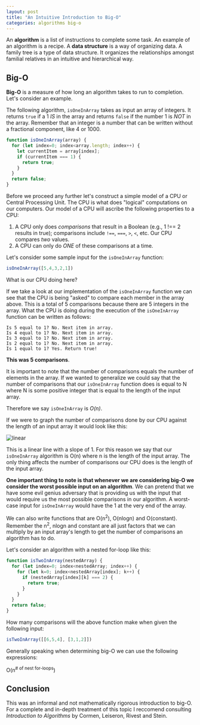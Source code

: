 ```yaml
---
layout: post
title: "An Intuitive Introduction to Big-O"
categories: algorithms big-o
---
```


An **algorithm** is a list of instructions to complete some task. An example of an algorithm is a recipe. A **data structure** is a way of organizing data. A family tree is a type of data structure. It organizes the relationships amongst familial relatives in an intuitive and hierarchical way.

## Big-O

**Big-O** is a measure of how long an algorithm takes to run to completion. Let's consider an example.

The following algorithm, `isOneInArray` takes as input an array of integers. It returns `true` if a 1 *IS* in the array and returns `false` if the number 1 is *NOT* in the array. Remember that an integer is a number that can be written without a fractional component, like 4 or 1000.

```js
function isOneInArray(array) {
  for (let index=0; index<array.length; index++) {
    let currentItem = array[index];
    if (currentItem === 1) {
      return true;
    }
  }
  return false;
}
```

Before we proceed any further let's construct a simple model of a CPU or Central Processing Unit. The CPU is what does "logical" computations on our computers. Our model of a CPU will ascribe the following properties to a CPU:

  1. A CPU only does *comparisons* that result in a Boolean (e.g., 1 !== 2 results in true); comparisons include `!==`, `===`, `>`, `<`, etc. Our CPU compares *two* values.
  2. A CPU can only do *ONE* of these comparisons at a time.

Let's consider some sample input for the `isOneInArray` function:

```js
isOneInArray([5,4,3,2,1])
```

What is our CPU doing here?

If we take a look at our implementation of the `isOneInArray` function we can see that the CPU is being "asked" to compare each member in the array above. This is a total of 5 comparisons because there are 5 integers in the array. What the CPU is doing during the execution of the `isOneInArray` function can be written as follows:

```
Is 5 equal to 1? No. Next item in array.
Is 4 equal to 1? No. Next item in array.
Is 3 equal to 1? No. Next item in array.
Is 2 equal to 1? No. Next item in array.
Is 1 equal to 1? Yes. Return true!
```

**This was 5 comparisons**.

It is important to note that the number of comparisons equals the number of elements in the array. If we wanted to generalize we could say that the number of comparisons that our `isOneInArray` function does is equal to N where N is some positive integer that is equal to the length of the input array.

Therefore we say `isOneInArray` is *O(n)*.

If we were to graph the number of comparisons done by our CPU against the length of an input array it would look like this:

![linear](https://docs.google.com/drawings/d/1ERlK5scz4_dbylONq1caIGbSFfZ5AEQMP46alcLozuI/pub?w=850&h=541)

This is a linear line with a slope of 1. For this reason we say that our `isOneInArray` algorithm is O(n) where n is the length of the input array. The only thing affects the number of comparisons our CPU does is the length of the input array.

**One important thing to note is that whenever we are considering big-O we consider the worst possible input on an algorithm**. We can pretend that we have some evil genius adversary that is providing us with the input that would require us the most possible comparisons in our algorithm. A worst-case input for `isOneInArray` would have the 1 at the very end of the array.

We can also write functions that are O(n<sup>2</sup>), O(nlogn) and O(constant). Remember the n<sup>2</sup>, nlogn and constant are all just factors that we can multiply by an input array's length to get the number of comparisons an algorithm has to do.

Let's consider an algorithm with a nested for-loop like this:

```js
function isTwoInArray(nestedArray) {
  for (let index=0; index<nestedArray; index++) {
    for (let k=0; index<nestedArray[index]; k++) {
      if (nestedArray[index][k] === 2) {
        return true;
      }
    }
  }
  return false;
}
```

How many comparisons will the above function make when given the following input:

```js
isTwoInArray([[6,5,4], [3,1,2]])
```

Generally speaking when determining big-O we can use the following expressions:

O(n<sup># of nest for-loops</sup>)

## Conclusion 

This was an informal and not mathematically rigorous introduction to big-O. For a complete and in-depth treatment of this topic I reccomend consulting *Introduction to Algorithms* by Cormen, Leiseron, Rivest and Stein.
